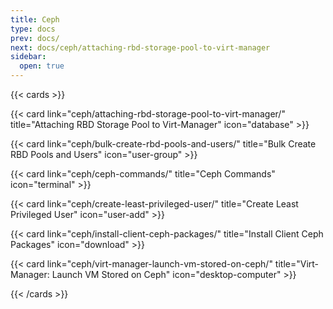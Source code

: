 ```yaml
---
title: Ceph
type: docs
prev: docs/
next: docs/ceph/attaching-rbd-storage-pool-to-virt-manager
sidebar:
  open: true
---
```


{{< cards >}} 

{{< card link="ceph/attaching-rbd-storage-pool-to-virt-manager/" title="Attaching RBD Storage Pool to Virt-Manager" icon="database" >}} 

{{< card link="ceph/bulk-create-rbd-pools-and-users/" title="Bulk Create RBD Pools and Users" icon="user-group" >}} 

{{< card link="ceph/ceph-commands/" title="Ceph Commands" icon="terminal" >}} 

{{< card link="ceph/create-least-privileged-user/" title="Create Least Privileged User" icon="user-add" >}}

{{< card link="ceph/install-client-ceph-packages/" title="Install Client Ceph Packages" icon="download" >}}

{{< card link="ceph/virt-manager-launch-vm-stored-on-ceph/" title="Virt-Manager: Launch VM Stored on Ceph" icon="desktop-computer" >}}

{{< /cards >}}